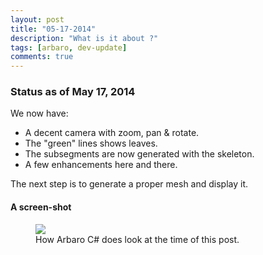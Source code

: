 ```yaml
---
layout: post
title: "05-17-2014"
description: "What is it about ?"
tags: [arbaro, dev-update]
comments: true
---
```


### Status as of May 17, 2014

We now have:
- A decent camera with zoom, pan & rotate.
- The "green" lines shows leaves.
- The subsegments are now generated with the skeleton.
- A few enhancements here and there.

The next step is to generate a proper mesh and display it.

#### A screen-shot

<figure>
	<a href="http://khazanjm.github.io/arbaro-csharp/images/screen_2014_05_17b.jpg"><img src="http://khazanjm.github.io/arbaro-csharp/images/screen_2014_05_17b.jpg"></a>
	<figcaption>How Arbaro C# does look at the time of this post.</figcaption>
</figure>




